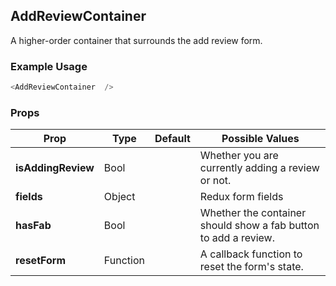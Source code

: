 ## AddReviewContainer
A higher-order container that surrounds the add review form.

### Example Usage

```js
<AddReviewContainer  />
```


### Props

| Prop          | Type     | Default     | Possible Values
| ------------- | -------- | ----------- | ---------------------------------------------
| **isAddingReview**    | Bool   |             | Whether you are currently adding a review or not.
| **fields**    | Object   |             | Redux form fields
| **hasFab**    | Bool   |             | Whether the container should show a fab button to add a review.
| **resetForm**    | Function   |             | A callback function to reset the form's state.
